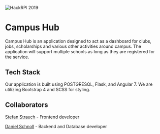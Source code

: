 ![HackRPI 2019](https://i.imgur.com/X89Vj4n.png)

# Campus Hub

Campus Hub is an application designed to act as a dashboard for clubs, jobs, scholarships and various other activities around campus. The application will support multiple schools as long as they are registered for the service.

## Tech Stack

Our application is built using POSTGRESQL, Flask, and Angular 7. We are utilizing Bootstrap 4 and SCSS for styling.

## Collaborators

[Stefan Strauch](mailto:%20sstrauc1@ramapo.edu) - Frontend developer

[Daniel Schnoll](mailto:%20schnod@rpi.edu) - Backend and Database developer
